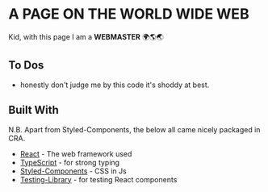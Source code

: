 # A PAGE ON THE WORLD WIDE WEB

Kid, with this page I am a **WEBMASTER** 🌍🌎🌏 

## To Dos

- honestly don't judge me by this code it's shoddy at best.

## Built With

N.B. Apart from Styled-Components, the below all came nicely packaged in CRA.

- [React](https://reactjs.org/) - The web framework used
- [TypeScript](https://www.typescriptlang.org/docs/home.html) - for strong typing
- [Styled-Components](https://styled-components.com/) - CSS in Js
- [Testing-Library](https://testing-library.com/docs/react-testing-library/intro) - for testing React components

